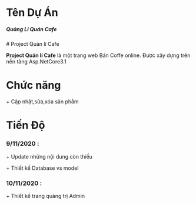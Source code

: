 # Tên Dự Án
<h5>Quảng Lí Quán Cafe</h5>
# Project Quản lí Cafe
<p><b>Project Quản lí Cafe</b> là một trang web Bán Coffe online. Được xây dựng trên nền tảng Asp.NetCore3.1</p>
<h1>Chức năng</h1>
<p>+ Cập nhật,sửa,xóa sản phẩm</p>
<h1>Tiến Độ</h1>
 <h3>9/11/2020 :</h3>
<p>+ Update những nội dung còn thiếu</p>
<p>+ Thiết kế Database vs model</p>
<h3>10/11/2020 :</h3>
<p>+ Thiết kế trang quảng trị Admin</p>
